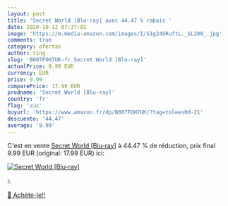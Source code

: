 ```yaml
---
layout: post
title: 'Secret World [Blu-ray] avec 44.47 % rabais '
date: 2020-10-12 07:37:01
image: 'https://m.media-amazon.com/images/I/51g24SRuftL._SL200_.jpg'
comments: true
category: ofertas
author: ring
slug: 'B007FOH7UK-fr Secret World [Blu-ray]'
actualPrice: 9.99 EUR
currency: EUR
price: 9.99
comparePrice: 17.99 EUR
prodname: 'Secret World [Blu-ray]'
country: 'fr'
flag: '🇫🇷'
buyurl: 'https://www.amazon.fr/dp/B007FOH7UK/?tag=tolees0d-21'
descuento: '44.47'
average: '9.99'
---
```


C'est en vente [Secret World [Blu-ray]](https://www.amazon.fr/dp/B007FOH7UK/?tag=tolees0d-21)  à  44.47 % de réduction, prix final  9.99 EUR (original: 17.99 EUR) ici:

[![Secret World [Blu-ray]](https://m.media-amazon.com/images/I/51g24SRuftL._SL200_.jpg)](https://www.amazon.fr/dp/B007FOH7UK/?tag=tolees0d-21)

ℹ️:


[🛒 Achète-le!!](https://www.amazon.fr/dp/B007FOH7UK/?tag=tolees0d-21)
